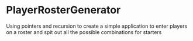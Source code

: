 # PlayerRosterGenerator
Using pointers and recursion to create a simple application to enter players on a roster and spit out all the possible combinations for starters
